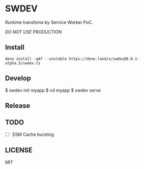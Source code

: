 # SWDEV

Runtime transfome by Service Worker PoC.

_DO NOT USE PRODUCTION_

## Install

```
deno install -qAf --unstable https://deno.land/x/swdev@0.0.1-alpha.5/swdev.ts
```

## Develop

$ swdev init myapp
$ cd myapp
$ swdev serve

## Release

## TODO

- [ ] ESM Cache bursting

## LICENSE

MIT
